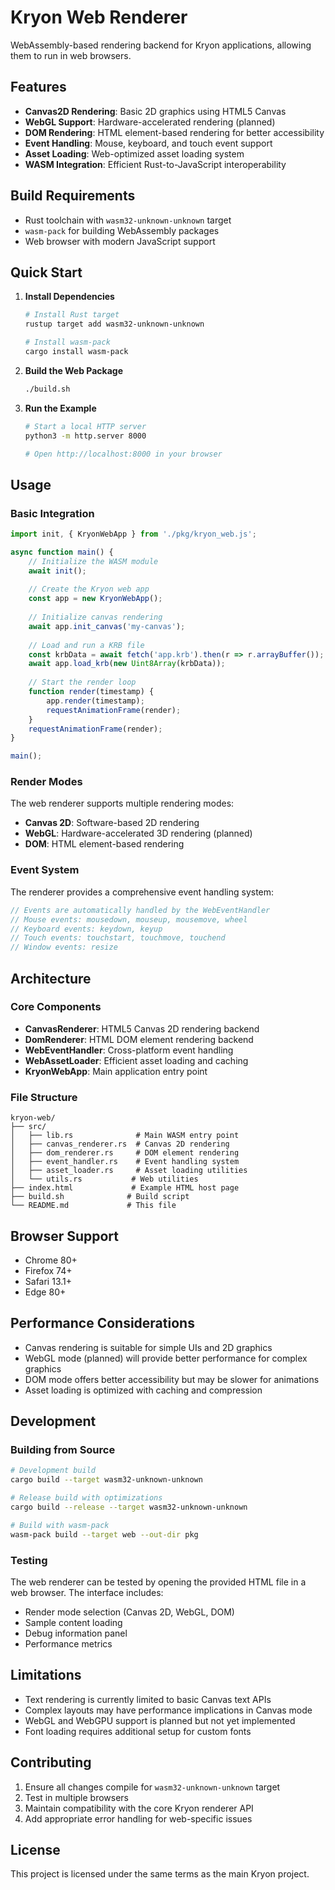 # Kryon Web Renderer

WebAssembly-based rendering backend for Kryon applications, allowing them to run in web browsers.

## Features

- **Canvas2D Rendering**: Basic 2D graphics using HTML5 Canvas
- **WebGL Support**: Hardware-accelerated rendering (planned)
- **DOM Rendering**: HTML element-based rendering for better accessibility
- **Event Handling**: Mouse, keyboard, and touch event support
- **Asset Loading**: Web-optimized asset loading system
- **WASM Integration**: Efficient Rust-to-JavaScript interoperability

## Build Requirements

- Rust toolchain with `wasm32-unknown-unknown` target
- `wasm-pack` for building WebAssembly packages
- Web browser with modern JavaScript support

## Quick Start

1. **Install Dependencies**
   ```bash
   # Install Rust target
   rustup target add wasm32-unknown-unknown
   
   # Install wasm-pack
   cargo install wasm-pack
   ```

2. **Build the Web Package**
   ```bash
   ./build.sh
   ```

3. **Run the Example**
   ```bash
   # Start a local HTTP server
   python3 -m http.server 8000
   
   # Open http://localhost:8000 in your browser
   ```

## Usage

### Basic Integration

```javascript
import init, { KryonWebApp } from './pkg/kryon_web.js';

async function main() {
    // Initialize the WASM module
    await init();
    
    // Create the Kryon web app
    const app = new KryonWebApp();
    
    // Initialize canvas rendering
    await app.init_canvas('my-canvas');
    
    // Load and run a KRB file
    const krbData = await fetch('app.krb').then(r => r.arrayBuffer());
    await app.load_krb(new Uint8Array(krbData));
    
    // Start the render loop
    function render(timestamp) {
        app.render(timestamp);
        requestAnimationFrame(render);
    }
    requestAnimationFrame(render);
}

main();
```

### Render Modes

The web renderer supports multiple rendering modes:

- **Canvas 2D**: Software-based 2D rendering
- **WebGL**: Hardware-accelerated 3D rendering (planned)
- **DOM**: HTML element-based rendering

### Event System

The renderer provides a comprehensive event handling system:

```javascript
// Events are automatically handled by the WebEventHandler
// Mouse events: mousedown, mouseup, mousemove, wheel
// Keyboard events: keydown, keyup
// Touch events: touchstart, touchmove, touchend
// Window events: resize
```

## Architecture

### Core Components

- **CanvasRenderer**: HTML5 Canvas 2D rendering backend
- **DomRenderer**: HTML DOM element rendering backend
- **WebEventHandler**: Cross-platform event handling
- **WebAssetLoader**: Efficient asset loading and caching
- **KryonWebApp**: Main application entry point

### File Structure

```
kryon-web/
├── src/
│   ├── lib.rs              # Main WASM entry point
│   ├── canvas_renderer.rs  # Canvas 2D rendering
│   ├── dom_renderer.rs     # DOM element rendering
│   ├── event_handler.rs    # Event handling system
│   ├── asset_loader.rs     # Asset loading utilities
│   └── utils.rs           # Web utilities
├── index.html             # Example HTML host page
├── build.sh              # Build script
└── README.md             # This file
```

## Browser Support

- Chrome 80+
- Firefox 74+
- Safari 13.1+
- Edge 80+

## Performance Considerations

- Canvas rendering is suitable for simple UIs and 2D graphics
- WebGL mode (planned) will provide better performance for complex graphics
- DOM mode offers better accessibility but may be slower for animations
- Asset loading is optimized with caching and compression

## Development

### Building from Source

```bash
# Development build
cargo build --target wasm32-unknown-unknown

# Release build with optimizations
cargo build --release --target wasm32-unknown-unknown

# Build with wasm-pack
wasm-pack build --target web --out-dir pkg
```

### Testing

The web renderer can be tested by opening the provided HTML file in a web browser. The interface includes:

- Render mode selection (Canvas 2D, WebGL, DOM)
- Sample content loading
- Debug information panel
- Performance metrics

## Limitations

- Text rendering is currently limited to basic Canvas text APIs
- Complex layouts may have performance implications in Canvas mode
- WebGL and WebGPU support is planned but not yet implemented
- Font loading requires additional setup for custom fonts

## Contributing

1. Ensure all changes compile for `wasm32-unknown-unknown` target
2. Test in multiple browsers
3. Maintain compatibility with the core Kryon renderer API
4. Add appropriate error handling for web-specific issues

## License

This project is licensed under the same terms as the main Kryon project.